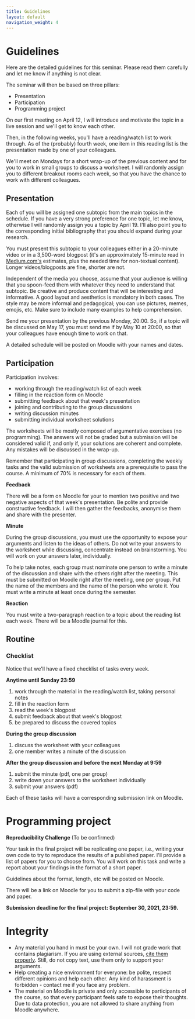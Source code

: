 ```yaml
---
title: Guidelines
layout: default
navigation_weight: 4
---
```


# Guidelines

Here are the detailed guidelines for this seminar. Please read them carefully
and let me know if anything is not clear.

The seminar will then be based on three pillars:

- Presentation
- Participation
- Programming project

On our first meeting on April 12, I will introduce and motivate the topic in a
live session and we'll get to know each other.

Then, in the following weeks, you'll have a reading/watch list to work through.
As of the (probably) fourth week, one item in this reading list is the
presentation made by one of your colleagues.

We'll meet on Mondays for a short wrap-up of the previous content and for you
to work in small groups to discuss a worksheet. I will randomly assign you to
different breakout rooms each week, so that you have the chance to work with
different colleagues.

## Presentation

Each of you will be assigned one subtopic from the main topics in the schedule.
If you have a very strong preference for one topic, let me know, otherwise I
will randomly assign you a topic by April 19. I'll also point you to the
corresponding initial bibliography that you should expand during your research.

You must present this subtopic to your colleagues either in a 20-minute video
or in a 3,500-word blogpost (it's an approximately 15-minute read in
[Medium.com's](https://blog.medium.com/read-time-and-you-bc2048ab620c)
estimates, plus the needed time for non-textual content). Longer
videos/blogposts are fine, shorter are not.

Independent of the media you choose, assume that your audience is willing
that you spoon-feed them with whatever they need to understand that subtopic.
Be creative and produce content that will be interesting and informative.
A good layout and aesthetics is mandatory in both cases. The style may be more
informal and pedagogical; you can use pictures, memes, emojis, etc. Make sure
to include many examples to help comprehension.

Send me your presentation by the previous Monday, 20:00. So, if a topic will
be discussed on May 17, you must send me if by May 10 at 20:00, so that your
colleagues have enough time to work on that.

A detailed schedule will be posted on Moodle with your names and dates.

## Participation

Participation involves:

- working through the reading/watch list of each week
- filling in the reaction form on Moodle
- submitting feedback about that week's presentation
- joining and contributing to the group discussions
- writing discussion minutes
- submitting individual worksheet solutions

The worksheets will be mostly composed of argumentative exercises
(no programming). The answers will not be graded but a submission will be
considered valid if, and only if, your solutions are coherent and complete. Any
mistakes will be discussed in the wrap-up.

Remember that participating in group discussions, completing the weekly tasks
and the valid submission of worksheets are a prerequisite to pass the course.
A minimum of 70% is necessary for each of them.

**Feedback**

There will be a form on Moodle for your to mention two positive and two negative
aspects of that week's presentation. Be polite and provide constructive
feedback. I will then gather the feedbacks, anonymise them and share with the
presenter.

**Minute**

During the group discussions, you must use the opportunity to expose your
arguments and listen to the ideas of others. Do not write your answers to the
worksheet while discussing, concentrate instead on brainstorming. You will
work on your answers later, individually.

To help take notes, each group must nominate one person to write a minute of
the discussion and share with the others right after the meeting. This must be
submitted on Moodle right after the meeting, one per group. Put the name of the
members and the name of the person who wrote it. You must write a minute at
least once during the semester.

**Reaction**

You must write a two-paragraph reaction to a topic about the reading list each
week. There will be a Moodle journal for this.

## Routine

### Checklist

Notice that we'll have a fixed checklist of tasks every week.

**Anytime until Sunday 23:59**
1. work through the material in the reading/watch list, taking personal notes
2. fill in the reaction form
3. read the week's blogpost
4. submit feedback about that week's blogpost
5. be prepared to discuss the covered topics

**During the group discussion**
1. discuss the worksheet with your colleagues
2. one member writes a minute of the discussion

**After the group discussion and before the next Monday at 9:59**
1. submit the minute (pdf, one per group)
2. write down your answers to the worksheet individually
3. submit your answers (pdf)

Each of these tasks will have a corresponding submission link on Moodle.

# Programming project
**Reproducibility Challenge** (To be confirmed)

Your task in the final project will be replicating one paper, i.e.,
writing your own code to try to reproduce the results of a published paper.
I'll provide a list of papers for you to choose from. You will work on this task
and write a report about your findings in the format of a short paper.

Guidelines about the format, length, etc will be posted on Moodle.

There will be a link on Moodle for you to submit a zip-file with your code and paper.

**Submission deadline for the final project: September 30, 2021, 23:59.**

# Integrity

* Any material you hand in must be your own. I will not grade work that contains
plagiarism. If you are using external sources, [cite them properly](https://libguides.usc.edu/writingguide/citingsources).
Still, do not copy text, use them only to support your arguments.
* Help creating a nice environment for everyone: be polite, respect different
opinions and help each other. Any kind of harassment is forbidden -
contact me if you face any problem.
* The material on Moodle is private and only accessible to participants of the
course, so that every participant feels safe to expose their thoughts.
Due to data protection, you are not allowed to share anything from Moodle anywhere.
